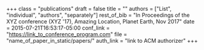+++
class = "publications"
draft = false
title = ""
authors = ["List", "individual", "authors", "separately"]
rest_of_bib = "In Proceedings of the XYZ conference (XYZ '17), Amazing Location, Planet Earth, Nov 2017"
date = 2015-07-21T16:53:17-05:00
conf_link = "https://link_to_conference_program.com"
file = "name_of_paper_in_static/papers/"
auth_link = "link to ACM authorizer"
+++
